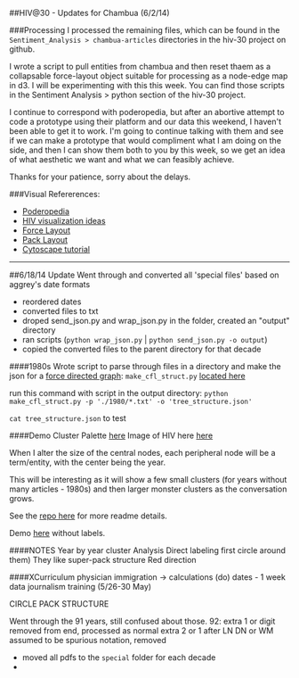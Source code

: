 ##HIV@30 - Updates for Chambua (6/2/14)

###Processing
I processed the remaining files, which can be found in the `Sentiment_Analysis > chambua-articles` directories in the hiv-30 project on github.

I wrote a script to pull entities from chambua and then reset thaem as a collapsable force-layout object suitable for processing as a node-edge map in d3. I will be experimenting with this this week. You can find those scripts in the Sentiment Analysis > python section of the hiv-30 project.

I continue to correspond with poderopedia, but after an abortive attempt to code a prototype using their platform and our data this weekend, I haven't been able to get it to work. I'm going to continue talking with them and see if we can make a prototype that would compliment what I am doing on the side, and then I can show them both to you by this week, so we get an idea of what aesthetic we want and what we can feasibly achieve.

Thanks for your patience, sorry about the delays.

###Visual Refererences:
* [Poderopedia](http://poderopedia.github.io/panama-network/docs/)
* [HIV visualization ideas](http://www.broadinstitute.org/annotation/viral/HIVPublic/)
* [Force Layout](http://bl.ocks.org/mbostock/1062288)
* [Pack Layout](http://bl.ocks.org/mbostock/7607535)
* [Cytoscape tutorial](http://cytoscapeweb.cytoscape.org/tutorial)


------
##6/18/14 Update
Went through and converted all 'special files' based on aggrey's date formats
* reordered dates
* converted files to txt
* droped send_json.py and wrap_json.py in the folder, created an "output" directory
* ran scripts (`python wrap_json.py` | `python send_json.py -o output`)
* copied the converted files to the parent directory for that decade

####1980s
Wrote script to parse through files in a directory and make the json for a [force directed graph](http://bl.ocks.org/mbostock/1062288):
`make_cfl_struct.py`
[located here](https://github.com/internews-ke/hiv-30/blob/master/Sentiment_Analysis/python/make_cfl_struct.py)

run this command with script in the output directory:
`python make_cfl_struct.py -p './1980/*.txt' -o 'tree_structure.json'`

`cat tree_structure.json` to test


####Demo Cluster
Palette [here](http://www.degraeve.com/color-palette/index.php?q=http://forcollegeandcommunity.files.wordpress.com/2012/08/hiv-virus.jpg,1A0B207547A19F5F819F63D3CD82B5,1E012B761ACEBF3F83A32CFFF25DC2)
Image of HIV here [here](http://forcollegeandcommunity.files.wordpress.com/2012/08/hiv-virus.jpg)

When I alter the size of the central nodes, each peripheral node will be a term/entity, with the center being the year. 

This will be interesting as it will show a few small clusters (for years without many articles - 1980s) and then larger monster clusters as the conversation grows. 

See the [repo here](https://github.com/auremoser/hiv-30_cluster) for more readme details. 

Demo [here](http://auremoser.github.io/hiv-30_cluster/) without labels.

####NOTES
Year by year cluster
Analysis
Direct labeling first 
circle around them)
They like super-pack structure
Red direction


####XCurriculum
physician immigration -> calculations (do)
dates - 1 week data journalism training (5/26-30 May)

CIRCLE PACK STRUCTURE

Went through the 91 years, still confused about those.
92:
extra 1 or digit removed from end, processed as normal
extra 2 or 1 after LN DN or WM assumed to be spurious notation, removed
* moved all pdfs to the `special` folder for each decade
* 

